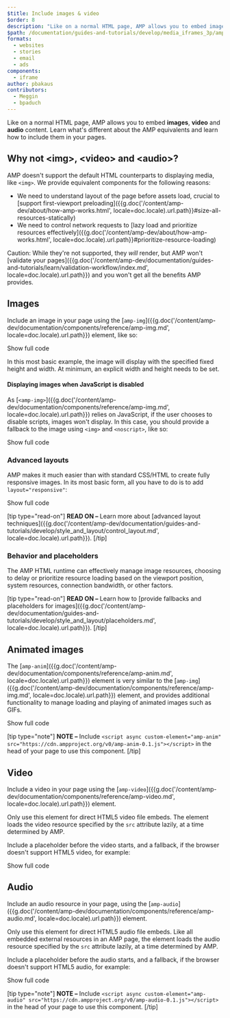 ```yaml
---
$title: Include images & video
$order: 8
description: "Like on a normal HTML page, AMP allows you to embed images, video and audio content. Learn what's different about the AMP equivalents and learn how to..."
$path: /documentation/guides-and-tutorials/develop/media_iframes_3p/amp_replacements.html
formats:
  - websites
  - stories
  - email
  - ads
components:
  - iframe
author: pbakaus
contributors:
  - Meggin
  - bpaduch
---
```


Like on a normal HTML page, AMP allows you to embed **images**, **video** and **audio**
content. Learn what's different about the AMP equivalents and learn how to
include them in your pages.

## Why not &lt;img>, &lt;video> and &lt;audio>?

AMP doesn't support the default HTML counterparts to displaying media, like `<img>`.
We provide equivalent components for the following reasons:

* We need to understand layout of the page before assets load, crucial
  to [support first-viewport preloading]({{g.doc('/content/amp-dev/about/how-amp-works.html', locale=doc.locale).url.path}}#size-all-resources-statically)
* We need to control network requests to [lazy load and prioritize resources
effectively]({{g.doc('/content/amp-dev/about/how-amp-works.html', locale=doc.locale).url.path}}#prioritize-resource-loading)

Caution: While they're not supported, they *will* render, but AMP won't [validate your pages]({{g.doc('/content/amp-dev/documentation/guides-and-tutorials/learn/validation-workflow/index.md', locale=doc.locale).url.path}}) and you won't get all the benefits AMP provides.

## Images

Include an image in your page
using the [`amp-img`]({{g.doc('/content/amp-dev/documentation/components/reference/amp-img.md', locale=doc.locale).url.path}}) element, like so:

<!--embedded example - fixed size image -->
<div>
<amp-iframe height="174"
            layout="fixed-height"
            sandbox="allow-scripts allow-forms allow-same-origin"
            resizable
            src="https://ampproject-b5f4c.firebaseapp.com/examples/ampimg.fixed.embed.html">
  <div overflow tabindex="0" role="button" aria-label="Show more">Show full code</div>
  <div placeholder></div>
</amp-iframe>
</div>

In this most basic example, the image will display with the specified fixed
height and width. At minimum, an explicit width and height needs to be set.

#### Displaying images when JavaScript is disabled

As [`<amp-img>`]({{g.doc('/content/amp-dev/documentation/components/reference/amp-img.md', locale=doc.locale).url.path}}) relies on JavaScript, if the user chooses to disable scripts, images won't display.  In this case, you should provide a fallback to the image using `<img>` and `<noscript>`, like so:

<!--embedded example - img with noscript -->
<div>
<amp-iframe height="215"
            layout="fixed-height"
            sandbox="allow-scripts allow-forms allow-same-origin"
            resizable
            src="https://ampproject-b5f4c.firebaseapp.com/examples/ampimg.noscript.embed.html">
  <div overflow tabindex="0" role="button" aria-label="Show more">Show full code</div>
  <div placeholder></div>
</amp-iframe>
</div>

### Advanced layouts

AMP makes it much easier than with standard CSS/HTML to create fully responsive
images. In its most basic form, all you have to do is to add `layout="responsive"`:

<!--embedded example - basic responsive image -->
<div>
<amp-iframe height="193"
            layout="fixed-height"
            sandbox="allow-scripts allow-forms allow-same-origin"
            resizable
            src="https://ampproject-b5f4c.firebaseapp.com/examples/ampimg.basic.embed.html">
  <div overflow tabindex="0" role="button" aria-label="Show more">Show full code</div>
  <div placeholder></div>
</amp-iframe>
</div>

[tip type="read-on"]
**READ ON –**  Learn more about [advanced layout techniques]({{g.doc('/content/amp-dev/documentation/guides-and-tutorials/develop/style_and_layout/control_layout.md', locale=doc.locale).url.path}}).
[/tip]

### Behavior and placeholders

The AMP HTML runtime can effectively manage image resources,
choosing to delay or prioritize resource loading
based on the viewport position, system resources, connection bandwidth, or other factors.

[tip type="read-on"]
**READ ON –**  Learn how to [provide fallbacks and placeholders for images]({{g.doc('/content/amp-dev/documentation/guides-and-tutorials/develop/style_and_layout/placeholders.md', locale=doc.locale).url.path}}).
[/tip]

## Animated images

The [`amp-anim`]({{g.doc('/content/amp-dev/documentation/components/reference/amp-anim.md', locale=doc.locale).url.path}}) element is very similar to the [`amp-img`]({{g.doc('/content/amp-dev/documentation/components/reference/amp-img.md', locale=doc.locale).url.path}}) element,
and provides additional functionality to manage loading and playing of animated images such as GIFs.

<!--embedded amp-anim basic example -->
<div>
<amp-iframe height="253"
            layout="fixed-height"
            sandbox="allow-scripts allow-forms allow-same-origin"
            resizable
            src="https://ampproject-b5f4c.firebaseapp.com/examples/ampanim.basic.embed.html">
  <div overflow tabindex="0" role="button" aria-label="Show more">Show full code</div>
  <div placeholder></div>
</amp-iframe>
</div>

[tip type="note"]
**NOTE –**  Include `<script async custom-element="amp-anim" src="https://cdn.ampproject.org/v0/amp-anim-0.1.js"></script>` in the head of your page to use this component.
[/tip]

## Video

Include a video in your page
using the [`amp-video`]({{g.doc('/content/amp-dev/documentation/components/reference/amp-video.md', locale=doc.locale).url.path}}) element.

Only use this element for direct HTML5 video file embeds.
The element loads the video resource specified by the `src` attribute lazily,
at a time determined by AMP.

Include a placeholder before the video starts, and a fallback,
if the browser doesn't support HTML5 video, for example:

<!--embedded video example  -->
<div>
<amp-iframe height="234"
            layout="fixed-height"
            sandbox="allow-scripts allow-forms allow-same-origin"
            resizable
            src="https://ampproject-b5f4c.firebaseapp.com/examples/ampvideo.fallback.embed.html">
  <div overflow tabindex="0" role="button" aria-label="Show more">Show full code</div>
  <div placeholder></div>
</amp-iframe>
</div>

## Audio

Include an audio resource in your page,
using the [`amp-audio`]({{g.doc('/content/amp-dev/documentation/components/reference/amp-audio.md', locale=doc.locale).url.path}}) element.

Only use this element for direct HTML5 audio file embeds.
Like all embedded external resources in an AMP page,
the element loads the audio resource specified by the `src` attribute lazily,
at a time determined by AMP.

Include a placeholder before the audio starts, and a fallback,
if the browser doesn't support HTML5 audio, for example:

<!--embedded audio example  -->
<div>
<amp-iframe height="314"
            layout="fixed-height"
            sandbox="allow-scripts allow-forms allow-same-origin"
            resizable
            src="https://ampproject-b5f4c.firebaseapp.com/examples/ampaudio.basic.embed.html">
  <div overflow tabindex="0" role="button" aria-label="Show more">Show full code</div>
  <div placeholder></div>
</amp-iframe>
</div>

[tip type="note"]
**NOTE –**  Include `<script async custom-element="amp-audio" src="https://cdn.ampproject.org/v0/amp-audio-0.1.js"></script>` in the head of your page to use this component.
[/tip]

